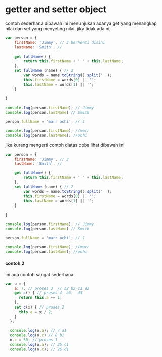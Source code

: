 # getter and setter object

contoh sederhana dibawah ini menunjukan adanya get yang menangkap nilai dan set yang menyeting nilai. jika tidak ada ni;

```javascript
var person = {
    firstName: 'Jimmy', // 3 berhenti disini
    lastName: 'Smith', //  

    get fullName() {  
        return this.firstName + ' ' + this.lastName;
    },
    set fullName (name) { // 2
        var words = name.toString().split(' ');
        this.firstName = words[0] || '';
        this.lastName = words[1] || '';
    }
    
}

console.log(person.firstName); // Jimmy
console.log(person.lastName) // Smith

person.fullName = 'marr ochi'; // 1

console.log(person.firstName); //marr
console.log(person.lastName); //ochi

```

jika kurang mengerti contoh diatas coba lihat dibawah ini

```javascript
var person = {
    firstName: 'Jimmy', // 3
    lastName: 'Smith', //  

    get fullName() {  
        return this.firstName + ' ' + this.lastName;
    },
    set fullName (name) { // 2
        var words = name.toString().split(' ');
        this.firstName = words[0] || '';
        this.lastName = words[1] || '';
    }
    
}

console.log(person.firstName); // Jimmy
console.log(person.lastName) // Smith

person.fullName = 'marr ochi'; // 1

console.log(person.firstName); //marr
console.log(person.lastName); //ochi

```

#### contoh 2

ini ada contoh sangat sederhana
```javascript
var o = {
    a: 7, // proses 3  // a2 b2 c1 d2
    get c() { // proses 4  b3   d3
      return this.a += 1; 
    },
    set c(x) { // proses 2
      this.a = x / 2;
    }
  };
  
  console.log(o.a); // 7 a1
  console.log(o.c) // 8 b1
  o.c = 50; // proses 1
  console.log(o.a); // 25 c1
  console.log(o.c); // 26 d1
```